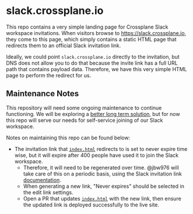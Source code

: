 # slack.crossplane.io

This repo contains a very simple landing page for Crossplane Slack workspace
invitations. When visitors browse to https://slack.crossplane.io, they come to
this page, which simply contains a static HTML page that redirects them to an
official Slack invitation link.

Ideally, we could point `slack.crossplane.io` directly to the invitation, but
DNS does not allow you to do that because the invite link has a full URL path
that contains payload data.  Therefore, we have this very simple HTML page to
perform the redirect for us.

## Maintenance Notes

This repository will need some ongoing maintenance to continue functioning.  We
will be exploring a [better long term
solution](https://github.com/crossplane/crossplane/issues/3907), but for now
this repo will serve our needs for self-service joining of our Slack workspace.

Notes on maintaining this repo can be found below:

* The invitation link that [`index.html`](index.html) redirects to is set to
  never expire time wise, but it will expire after 400 people have used it to
  join the Slack workspace.
  * Therefore, it will need to be regenerated over time.  @jbw976 will take care
    of this on a periodic basis, using the Slack invitation link
    [documentation](https://slack.com/help/articles/201330256-Invite-new-members-to-your-workspace#share-an-invitation-link).
  * When generating a new link, "Never expires" should be selected in the edit
    link settings.
  * Open a PR that updates [`index.html`](index.html) with the new link, then
    ensure the updated link is deployed successfully to the live site.
